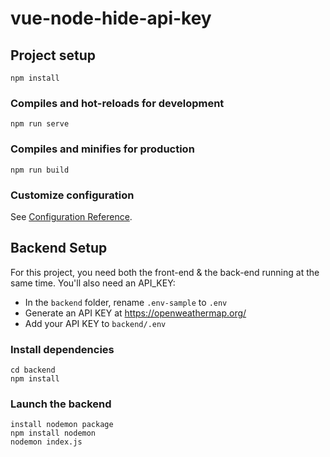 # vue-node-hide-api-key

## Project setup
```
npm install
```

### Compiles and hot-reloads for development
```
npm run serve
```

### Compiles and minifies for production
```
npm run build
```

### Customize configuration
See [Configuration Reference](https://cli.vuejs.org/config/).


## Backend Setup
For this project, you need both the front-end & the back-end running at the same time. You'll also need an API_KEY:

- In the `backend` folder, rename `.env-sample` to `.env`
- Generate an API KEY at  https://openweathermap.org/
- Add your API KEY to `backend/.env`

### Install dependencies
```
cd backend
npm install
```

### Launch the backend
```
install nodemon package
npm install nodemon
nodemon index.js
```
